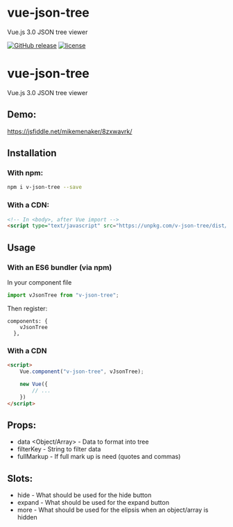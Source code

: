 # vue-json-tree
Vue.js 3.0 JSON tree viewer

[![GitHub release](https://img.shields.io/github/release/mikemenaker/vue-json-tree.svg)]() [![license](https://img.shields.io/github/license/mikemenaker/vue-json-tree.svg)]()

# vue-json-tree
Vue.js 3.0 JSON tree viewer

## Demo:

https://jsfiddle.net/mikemenaker/8zxwavrk/

## Installation
### With npm:
```bash
npm i v-json-tree --save
```

### With a CDN:
```html
<!-- In <body>, after Vue import -->
<script type="text/javascript" src="https://unpkg.com/v-json-tree/dist/vJsonTree.umd.js"></script>
```

## Usage
### With an ES6 bundler (via npm)
In your component file
```js
import vJsonTree from "v-json-tree";
```

Then register:
```
components: {
    vJsonTree
  },
```

### With a CDN
```html
<script>
    Vue.component("v-json-tree", vJsonTree);

    new Vue({
        // ...
    })
</script>
```

## Props:
 - data <Object/Array> - Data to format into tree
 - filterKey <String> - String to filter data
 - fullMarkup <Boolean> - If full mark up is need (quotes and commas)

## Slots:
 - hide - What should be used for the hide button
 - expand - What should be used for the expand button
 - more - What should be used for the elipsis when an object/array is hidden

